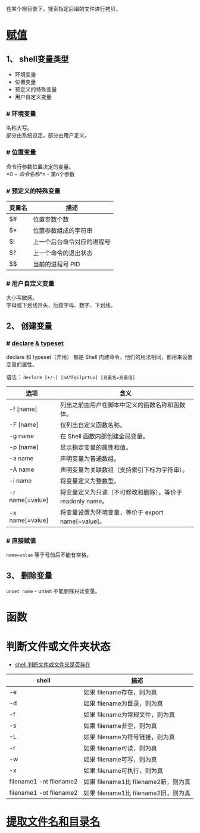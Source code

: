 在某个根目录下，搜索指定后缀的文件进行拷贝。  

# [赋值](https://blog.csdn.net/fyh2003/article/details/7279029)
## 1、 shell变量类型
* 环境变量
* 位置变量
* 预定义的特殊变量
* 用户自定义变量

### \# 环境变量
名称大写。  
部分由系统设定，部分由用户定义。  

### \# 位置变量
命令行参数位置决定的变量。  
*$0 - 命令名称
*$n - 第n个参数

### \# 预定义的特殊变量
| 变量名 | 描述 |
| --- | --- |
| $# | 位置参数个数 |
| $* | 位置参数组成的字符串 |
| $! | 上一个后台命令对应的进程号 |
| $? | 上一个命令的退出状态 |
| $$ | 当前的进程号 PID |

### \# 用户自定义变量
大小写敏感。  
字母或下划线开头，后接字母、数字、下划线。  

## 2、 创建变量
### \# [declare & typeset](http://c.biancheng.net/view/2709.html)
declare 和 typeset（弃用） 都是 Shell 内建命令，他们的用法相同，都用来设置变量的属性。  

语法： `declare [+/-] [aAfFgilprtux] [变量名=变量值]`  

| 选项 | 含义 |
| --- | --- |
| -f \[name] | 列出之前由用户在脚本中定义的函数名称和函数体。 |
| -F \[name] | 仅列出自定义函数名称。 |
| -g name | 在 Shell 函数内部创建全局变量。 |
| -p \[name] | 显示指定变量的属性和值。 |
| -a name | 声明变量为普通数组。 |
| -A name | 声明变量为关联数组（支持索引下标为字符串）。 |
| -i name | 将变量定义为整数型。 |
| -r name\[=value] | 将变量定义为只读（不可修改和删除），等价于 readonly name。 |
| -x name\[=value] | 将变量设置为环境变量，等价于 export name[=value]。 |

### \# 直接赋值
`name=value` 等于号前后不能有空格。  


## 3、 删除变量
`unset name` - unset 不能删除只读变量。  

# 函数

# 判断文件或文件夹状态
* [shell 判断文件或文件夹是否存在](https://blog.csdn.net/benben0729/article/details/80690605)

| shell | 描述 |
| --- | --- |
| -e | 如果 filename存在，则为真 |
| -d | 如果 filename为目录，则为真 |
| -f | 如果 filename为常规文件，则为真 |
| -s | 如果 filename非空，则为真 |
| -L | 如果 filename为符号链接，则为真 |
| -r | 如果 filename可读，则为真 |
| -w | 如果 filename可写，则为真 |
| -x | 如果 filename可执行，则为真 |
| filename1 -nt filename2 | 如果 filename1比 filename2新，则为真 |
| filename1 -ot filename2 | 如果 filename1比 filename2旧，则为真 |


# [提取文件名和目录名](https://blog.csdn.net/sinat_28442665/article/details/84796054)

